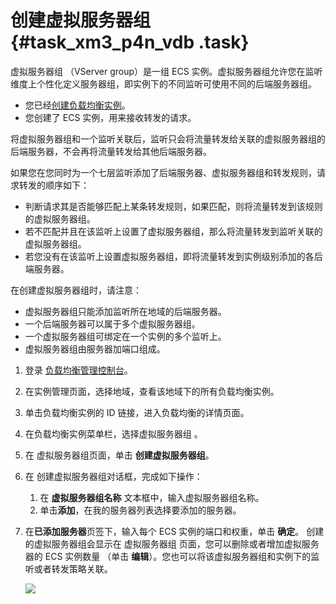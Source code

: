 # 创建虚拟服务器组 {#task_xm3_p4n_vdb .task}

虚拟服务器组 （VServer group）是一组 ECS 实例。虚拟服务器组允许您在监听维度上个性化定义服务器组，即实例下的不同监听可使用不同的后端服务器组。

-   您已经[创建负载均衡实例](cn.zh-CN/用户指南/负载均衡实例/创建负载均衡实例.md#)。
-   您创建了 ECS 实例，用来接收转发的请求。

将虚拟服务器组和一个监听关联后，监听只会将流量转发给关联的虚拟服务器组的后端服务器，不会再将流量转发给其他后端服务器。

如果您在您同时为一个七层监听添加了后端服务器、虚拟服务器组和转发规则，请求转发的顺序如下：

-   判断请求其是否能够匹配上某条转发规则，如果匹配，则将流量转发到该规则的虚拟服务器组。
-   若不匹配并且在该监听上设置了虚拟服务器组，那么将流量转发到监听关联的虚拟服务器组。
-   若您没有在该监听上设置虚拟服务器组，即将流量转发到实例级别添加的各后端服务器。

在创建虚拟服务器组时，请注意：

-   虚拟服务器组只能添加监听所在地域的后端服务器。
-   一个后端服务器可以属于多个虚拟服务器组。
-   一个虚拟服务器组可绑定在一个实例的多个监听上。
-   虚拟服务器组由服务器加端口组成。

1.  登录 [负载均衡管理控制台](https://slb.console.aliyun.com/slb)。 
2.  在实例管理页面，选择地域，查看该地域下的所有负载均衡实例。 
3.  单击负载均衡实例的 ID 链接，进入负载均衡的详情页面。 
4.  在负载均衡实例菜单栏，选择虚拟服务器组 。 
5.  在 虚拟服务器组页面，单击 **创建虚拟服务器组**。 
6.  在 创建虚拟服务器组对话框，完成如下操作： 
    1.  在 **虚拟服务器组名称** 文本框中，输入虚拟服务器组名称。 
    2.  单击**添加**，在我的服务器列表选择要添加的服务器。 
7.  在**已添加服务器**页签下，输入每个 ECS 实例的端口和权重，单击 **确定**。 创建的虚拟服务器组会显示在 虚拟服务器组 页面，您可以删除或者增加虚拟服务器的 ECS 实例数量 （单击 **编辑**）。您也可以将该虚拟服务器组和实例下的监听或者转发策略关联。

    ![](http://static-aliyun-doc.oss-cn-hangzhou.aliyuncs.com/assets/img/15670/7368_zh-CN.png)


